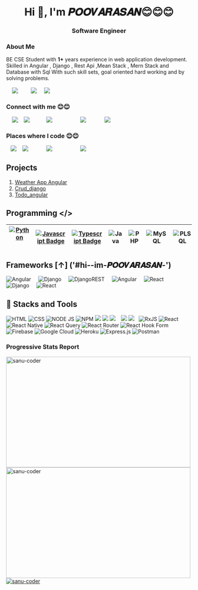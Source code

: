 # <h1 align="center">Hi 👋, I'm 𝑷𝑶𝑶𝑽𝑨𝑹𝑨𝑺𝑨𝑵😊😊😊 <span style="align:right;"></span></h1>
<h3 align="center">Software Engineer </h3>

### About Me

BE CSE Student with **1+** years experience in web application development. Skilled in Angular , Django , Rest Api ,Mean Stack , Mern Stack and Database with Sql With such skill sets, goal oriented hard working and by solving problems.
<br>
<br>
&nbsp;&nbsp;&nbsp;
<a href="https://drive.google.com/file/d/1pnVUuyfkIgnzQi5CRWv5Jxu8iCrPmYGf/view?usp=share_link" ><img src="https://img.shields.io/badge/Portfolio-%23009639.svg?style=for-the-badge&logo=Hyperledger&logoColor=white"/></a>
&nbsp;&nbsp;&nbsp;
&nbsp;&nbsp;&nbsp;
<a href="https://drive.google.com/file/d/1pnVUuyfkIgnzQi5CRWv5Jxu8iCrPmYGf/view?usp=share_link" ><img src="https://img.shields.io/badge/CV-%23009639.svg?style=for-the-badge&logo=DocuSign&logoColor=white&color=orange"/></a>
&nbsp;&nbsp;&nbsp;
<a float="right" href="https://github.com/flowerking22"><img src="https://komarev.com/ghpvc/?username=flowerking22&color=blue&label=GitHub+Views"/></a>
<!-- |-|-|-|-|-| -|-| -->

<h3 align="left">Connect with me 😊😊</h3>
<p align="left" margin="50px">
  

  &nbsp;&nbsp;&nbsp;
  <a href="https://www.linkedin.com/in/flower-king-82379a222" style="margin:!30px;"><img src="https://img.shields.io/badge/linkedin-%230077B5.svg?style=for-the-badge&logo=linkedin&logoColor=white"/></a> 
&nbsp;&nbsp;&nbsp;<a href="mailto:rpoovarasan479@gmail.com" style="margin:!30px;"><img src="https://camo.githubusercontent.com/571384769c09e0c66b45e39b5be70f68f552db3e2b2311bc2064f0d4a9f5983b/68747470733a2f2f696d672e736869656c64732e696f2f62616467652f476d61696c2d4431343833363f7374796c653d666f722d7468652d6261646765266c6f676f3d676d61696c266c6f676f436f6c6f723d7768697465"/></a>&nbsp;&nbsp;&nbsp;
<a href="https://wa.me/+919150371784" style="margin:30px;"><img src="https://camo.githubusercontent.com/d9d4db0a25f6d41d6ef282c6adc2f9bd5b31201ef00ba580f5a945da4063a937/68747470733a2f2f696d672e736869656c64732e696f2f62616467652f57686174734170702d3235443336363f7374796c653d666f722d7468652d6261646765266c6f676f3d7768617473617070266c6f676f436f6c6f723d7768697465"/></a>&nbsp;&nbsp;&nbsp;
  <a href="https://www.linkedin.com/in/flower-king-82379a222" style="margin:30px;"><img src="https://camo.githubusercontent.com/9a80e93dca22e8bc345bef4e92799c1b6fb4481f996b1d69f3f9b0590f92c057/68747470733a2f2f696d672e736869656c64732e696f2f62616467652f46616365626f6f6b2d2532333138373746322e7376673f7374796c653d666f722d7468652d6261646765266c6f676f3d46616365626f6f6b266c6f676f436f6c6f723d7768697465"/></a> &nbsp;&nbsp;&nbsp;
    [![](https://img.shields.io/badge/Instagram-E4405F?style=for-the-badge&logo=instagram&logoColor=white)]('')
 </p>
 
 
 
<h3 align="left">Places where I code 😊😊</h3>
<p align="left">
  &nbsp;&nbsp;&nbsp;<a href="https://leetcode.com/Flower_king/" style="margin:!30px;"><img src="https://img.shields.io/badge/LeetCode-000000?style=for-the-badge&logo=LeetCode&logoColor=#d16c06)](https://leetcode.com/saifurrahman1193"/></a>&nbsp;&nbsp;&nbsp;
  <a href="https://www.hackerrank.com/rpoovarasan479" style="margin:!30px;"><img src="https://img.shields.io/badge/-Hackerrank-2EC866?style=for-the-badge&logo=HackerRank&logoColor=white"/></a> 
&nbsp;&nbsp;&nbsp;
<a href="https://github.com/flowerking22" style="margin:30px;"><img src="https://img.shields.io/badge/github-%23121011.svg?style=for-the-badge&logo=github&logoColor=white"/></a>&nbsp;&nbsp;&nbsp;
  <a href="https://www.linkedin.com/in/flower-king-82379a222" style="margin:30px;"><img src="https://img.shields.io/badge/-Stackoverflow-FE7A16?style=for-the-badge&logo=stack-overflow&logoColor=white"></a> &nbsp;&nbsp;&nbsp;
</p>
<!-- <a>
<img src="https://camo.githubusercontent.com/9a80e93dca22e8bc345bef4e92799c1b6fb4481f996b1d69f3f9b0590f92c057/68747470733a2f2f696d672e736869656c64732e696f2f62616467652f46616365626f6f6b2d2532333138373746322e7376673f7374796c653d666f722d7468652d6261646765266c6f676f3d46616365626f6f6b266c6f676f436f6c6f723d7768697465"/></a><a href="https://wa.me/+919150371784" style="margin:30px;"><img src="https://camo.githubusercontent.com/d9d4db0a25f6d41d6ef282c6adc2f9bd5b31201ef00ba580f5a945da4063a937/68747470733a2f2f696d672e736869656c64732e696f2f62616467652f57686174734170702d3235443336363f7374796c653d666f722d7468652d6261646765266c6f676f3d7768617473617070266c6f676f436f6c6f723d7768697465"/></a> -->



## Projects
<ol>
  <li>
    <a href="https://flowerking22.github.io/Weatherapp_Angular/" target="_blank">Weather App Angular</a>
  </li>
  <li>
    <a href="https://flowerking.pythonanywhere.com/" target="_blank">Crud_django</a>
  </li>
<li>
  <a href="https://flowerking22.github.io/todo-app/">Todo_angular</a><br>
  </li>
  </ol>
  
 
 ## Programming </>
|<a href="mailto:rpoovarasan479@gmail.com" style="margin:!30px;">![Python](https://img.shields.io/badge/python-3670A0?style=for-the-badge&logo=python&logoColor=ffdd54) </a>&nbsp;&nbsp;&nbsp;&nbsp;|[![Javascript Badge](https://img.shields.io/badge/-Javascript-F0DB4F?style=for-the-badge&labelColor=black&logo=javascript&logoColor=F0DB4F)](#) |[![Typescript Badge](https://img.shields.io/badge/-Typescript-007acc?style=for-the-badge&labelColor=black&logo=typescript&logoColor=007acc)](#) | ![Java](https://img.shields.io/badge/java-%23ED8B00.svg?style=for-the-badge&logo=openjdk&logoColor=white) |![PHP](https://img.shields.io/badge/php-%23777BB4.svg?style=for-the-badge&logo=php&logoColor=white)|![MySQL](https://img.shields.io/badge/mysql-%2300f.svg?style=for-the-badge&logo=mysql&logoColor=white)| ![PLSQL](https://img.shields.io/badge/PLSQL-F80000?style=for-the-badge&logo=oracle&logoColor=black)|
|-|-|-|-|-| - | -|
## Frameworks [↑] ('#hi--im-𝑷𝑶𝑶𝑽𝑨𝑹𝑨𝑺𝑨𝑵-')
![Angular](https://img.shields.io/badge/Angular-DD0031?style=for-the-badge&logo=angular&logoColor=white)&nbsp;&nbsp;&nbsp;&nbsp;
![Django](https://img.shields.io/badge/Bootstrap-563D7C?style=for-the-badge&logo=bootstrap&logoColor=white)&nbsp;&nbsp;&nbsp;&nbsp;
![DjangoREST](https://img.shields.io/badge/Django-092E20?style=for-the-badge&logo=django&logoColor=green)&nbsp;&nbsp;&nbsp;&nbsp;
![Angular](https://img.shields.io/badge/django%20rest-ff1709?style=for-the-badge&logo=django&logoColor=white)&nbsp;&nbsp;&nbsp;&nbsp;
![React](	https://img.shields.io/badge/Material%20UI-007FFF?style=for-the-badge&logo=mui&logoColor=white)&nbsp;&nbsp;&nbsp;&nbsp;
![Django](https://img.shields.io/badge/OpenCV-27338e?style=for-the-badge&logo=OpenCV&logoColor=white)&nbsp;&nbsp;&nbsp;&nbsp;
![React](https://img.shields.io/badge/react-%2320232a.svg?style=for-the-badge&logo=react&logoColor=%2361DAFB)&nbsp;&nbsp;&nbsp;&nbsp;
<!-- ![Angular]()&nbsp;&nbsp;&nbsp;&nbsp; -->
  <!--Contact -->
  


## 🚀 Stacks and Tools
![HTML](https://img.shields.io/badge/HTML5-E34F26?style=for-the-badge&logo=html5&logoColor=white)
![CSS](https://img.shields.io/badge/CSS3-1572B6?style=for-the-badge&logo=css3&logoColor=white)
![NODE JS](https://img.shields.io/badge/Node.js-339933?style=for-the-badge&logo=nodedotjs&logoColor=white)
    ![NPM](https://img.shields.io/badge/npm-CB3837?style=for-the-badge&logo=npm&logoColor=white)
    ![](https://img.shields.io/badge/MongoDB-4EA94B?style=for-the-badge&logo=mongodb&logoColor=white)
    ![](https://img.shields.io/badge/firebase-ffca28?style=for-the-badge&logo=firebase&logoColor=black)
![](https://img.shields.io/badge/GIT-E44C30?style=for-the-badge&logo=git&logoColor=white)
![]()
![]()
![]()
![](https://img.shields.io/badge/GitHub-100000?style=for-the-badge&logo=github&logoColor=white)
![](https://img.shields.io/badge/Indeed-003A9B?style=for-the-badge&logo=Indeed&logoColor=white)
![]()
![]()
![RxJS](https://img.shields.io/badge/rxjs-%23B7178C.svg?style=for-the-badge&logo=reactivex&logoColor=white)
![React](https://img.shields.io/badge/react-%2320232a.svg?style=for-the-badge&logo=react&logoColor=%2361DAFB)
![React Native](https://img.shields.io/badge/react_native-%2320232a.svg?style=for-the-badge&logo=react&logoColor=%2361DAFB)
![React Query](https://img.shields.io/badge/-React%20Query-FF4154?style=for-the-badge&logo=react%20query&logoColor=white)
![React Router](https://img.shields.io/badge/React_Router-CA4245?style=for-the-badge&logo=react-router&logoColor=white)
![React Hook Form](https://img.shields.io/badge/React%20Hook%20Form-%23EC5990.svg?style=for-the-badge&logo=reacthookform&logoColor=white)
![Firebase](https://img.shields.io/badge/firebase-%23039BE5.svg?style=for-the-badge&logo=firebase)
![Google Cloud](https://img.shields.io/badge/GoogleCloud-%234285F4.svg?style=for-the-badge&logo=google-cloud&logoColor=white)
![Heroku](https://img.shields.io/badge/heroku-%23430098.svg?style=for-the-badge&logo=heroku&logoColor=white)
  ![Express.js](https://img.shields.io/badge/express.js-%23404d59.svg?style=for-the-badge&logo=express&logoColor=%2361DAFB)
  ![Postman](https://img.shields.io/badge/Postman-FF6C37?style=for-the-badge&logo=Postman&logoColor=white)


<!-- | <h3><center><b>Leetcode Stats</b></center></h3> [![Leetcode Stats](https://leetcard.jacoblin.cool/Flower_king?ext=activity&theme=nord)](https://leetcode.com/Flower_king)| <h3><center><b>StackOverflow Stats</b></center></h3> [![Mohammad Saifur Rahman's StackOverfl
|ow](https://github-readme-stackoverflow.vercel.app/?userID=14350717&theme=dark)](https://stackoverflow.com/users/14350717/md-saifur-rahman) | -->
 
<!-- |  [![Top Langs](https://github-readme-stats.vercel.app/api?username=flowerking22&hide=css,html&theme=algolia&show_icons=true)](https://github.com/flowerking22) | [![Mohammad Saifur Rahman's GitHub stats](https://github-readme-stats.vercel.app/api/top-langs?username=flowerking22&hide=css,html,scss&theme=algolia&show_icons=true)](https://github.com/flowerking22) | 
| -| -| -->
<h3>Progressive Stats Report</h3>

<div align="" width="300px" margin-left="50px">
<a href="https://github.com/flowerking22"><img align="center" src="https://github-readme-stats.vercel.app/api/top-langs?username=flowerking22&hide=css,html,scss&theme=algolia&show_icons=true" width="500px"  height="300px" alt="sanu-coder" /></a><br>
<a href="https://github.com/flowerking22"><img align="center" src="https://github-readme-stats.vercel.app/api?username=flowerking22&hide=css,html&theme=algolia&show_icons=true" width="500px"  height="300px" alt="sanu-coder" /></a><br>
<a href="https://github.com/flowerking22"><img align="" src="https://github-readme-streak-stats.herokuapp.com/?user=flowerking22&theme=algolia&show_icons=true" alt="sanu-coder" /></a>
  </div>
